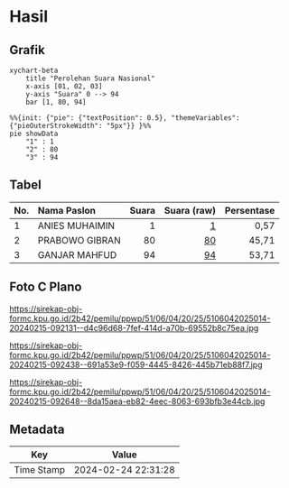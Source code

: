 # Hasil

## Grafik

```mermaid
xychart-beta
    title "Perolehan Suara Nasional"
    x-axis [01, 02, 03]
    y-axis "Suara" 0 --> 94
    bar [1, 80, 94]
```

```mermaid
%%{init: {"pie": {"textPosition": 0.5}, "themeVariables": {"pieOuterStrokeWidth": "5px"}} }%%
pie showData
    "1" : 1
    "2" : 80
    "3" : 94
```

## Tabel

| No. | Nama Paslon    | Suara | Suara (raw) | Persentase |
|:--- |:-------------- | -----:| -----------:| ----------:|
| 1   | ANIES MUHAIMIN | 1     | [1][p-1]    | 0,57       |
| 2   | PRABOWO GIBRAN | 80    | [80][p-2]   | 45,71      |
| 3   | GANJAR MAHFUD  | 94    | [94][p-3]   | 53,71      |


[p-1]: https://github.com/gigit-pemilu/pemilu-2024/blob/main/pilpres/hitung-suara/sub/51-bali/sub/06-bangli/sub/04-kintamani/sub/2025-songan-b/sub/014-tps/sub/paslon-1.txt
[p-2]: https://github.com/gigit-pemilu/pemilu-2024/blob/main/pilpres/hitung-suara/sub/51-bali/sub/06-bangli/sub/04-kintamani/sub/2025-songan-b/sub/014-tps/sub/paslon-2.txt
[p-3]: https://github.com/gigit-pemilu/pemilu-2024/blob/main/pilpres/hitung-suara/sub/51-bali/sub/06-bangli/sub/04-kintamani/sub/2025-songan-b/sub/014-tps/sub/paslon-3.txt

## Foto C Plano

https://sirekap-obj-formc.kpu.go.id/2b42/pemilu/ppwp/51/06/04/20/25/5106042025014-20240215-092131--d4c96d68-7fef-414d-a70b-69552b8c75ea.jpg

https://sirekap-obj-formc.kpu.go.id/2b42/pemilu/ppwp/51/06/04/20/25/5106042025014-20240215-092438--691a53e9-f059-4445-8426-445b71eb88f7.jpg

https://sirekap-obj-formc.kpu.go.id/2b42/pemilu/ppwp/51/06/04/20/25/5106042025014-20240215-092648--8da15aea-eb82-4eec-8063-693bfb3e44cb.jpg


## Metadata

| Key        | Value               |
| ---------- | ------------------- |
| Time Stamp | 2024-02-24 22:31:28 |



